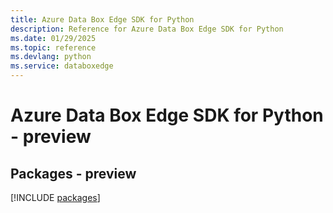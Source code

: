 ```yaml
---
title: Azure Data Box Edge SDK for Python
description: Reference for Azure Data Box Edge SDK for Python
ms.date: 01/29/2025
ms.topic: reference
ms.devlang: python
ms.service: databoxedge
---
```

# Azure Data Box Edge SDK for Python - preview
## Packages - preview
[!INCLUDE [packages](data-box-edge-index.md)]